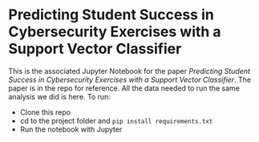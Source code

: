 # Predicting Student Success in Cybersecurity Exercises with a Support Vector Classifier 
This is the associated Jupyter Notebook for the paper *Predicting Student Success in Cybersecurity Exercises with a Support Vector Classifier*. The paper is in the repo for reference. All the data needed to run the same analysis we did is here. 
To run:
* Clone this repo
* cd to the project folder and `pip install requirements.txt`
* Run the notebook with Jupyter